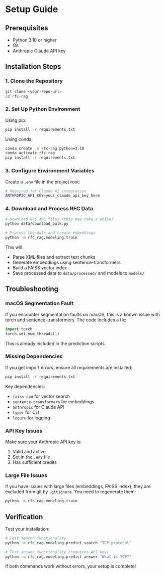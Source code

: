 # Setup Guide

## Prerequisites

- Python 3.10 or higher
- Git
- Anthropic Claude API key

## Installation Steps

### 1. Clone the Repository

```bash
git clone <your-repo-url>
cd rfc-rag
```

### 2. Set Up Python Environment

Using pip:
```bash
pip install -r requirements.txt
```

Using conda:
```bash
conda create -n rfc-rag python=3.10
conda activate rfc-rag
pip install -r requirements.txt
```

### 3. Configure Environment Variables

Create a `.env` file in the project root:

```bash
# Required for Claude AI integration
ANTHROPIC_API_KEY=your_claude_api_key_here
```

### 4. Download and Process RFC Data

```bash
# Download RFC XML files (this may take a while)
python data/download_bulk.py

# Process the data and create embeddings
python -m rfc_rag.modeling.train
```

This will:
- Parse XML files and extract text chunks
- Generate embeddings using sentence-transformers
- Build a FAISS vector index
- Save processed data to `data/processed/` and models to `models/`

## Troubleshooting

### macOS Segmentation Fault

If you encounter segmentation faults on macOS, this is a known issue with torch and sentence-transformers. The code includes a fix:

```python
import torch
torch.set_num_threads(1)
```

This is already included in the prediction scripts.

### Missing Dependencies

If you get import errors, ensure all requirements are installed:

```bash
pip install -r requirements.txt
```

Key dependencies:
- `faiss-cpu` for vector search
- `sentence-transformers` for embeddings
- `anthropic` for Claude API
- `typer` for CLI
- `loguru` for logging

### API Key Issues

Make sure your Anthropic API key is:
1. Valid and active
2. Set in the `.env` file
3. Has sufficient credits

### Large File Issues

If you have issues with large files (embeddings, FAISS index), they are excluded from git by `.gitignore`. You need to regenerate them:

```bash
python -m rfc_rag.modeling.train
```

## Verification

Test your installation:

```bash
# Test search functionality
python -m rfc_rag.modeling.predict search "TCP protocol"

# Test answer functionality (requires API key)
python -m rfc_rag.modeling.predict answer "What is TCP?"
```

If both commands work without errors, your setup is complete!
